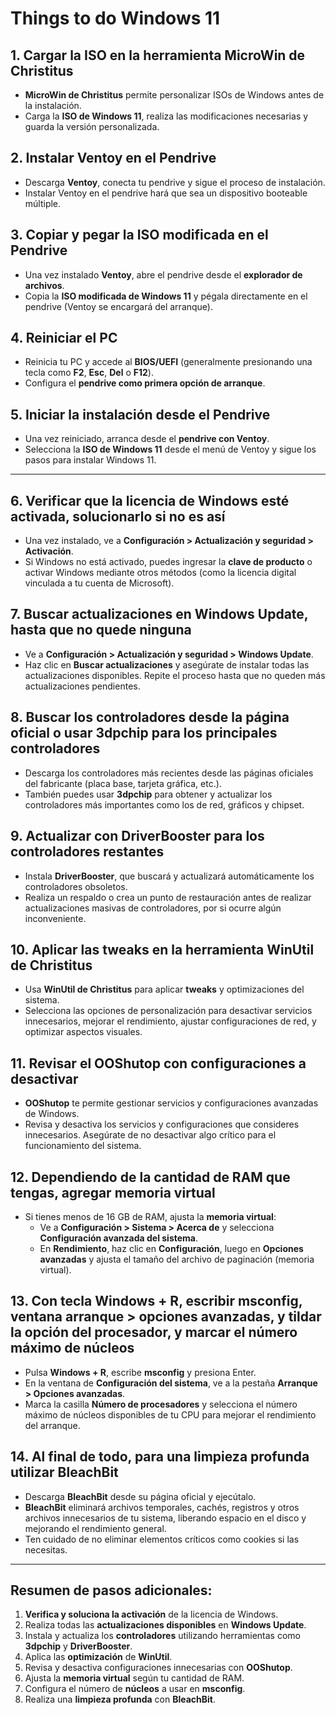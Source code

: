 # Things to do Windows 11

## 1. Cargar la ISO en la herramienta MicroWin de Christitus
- **MicroWin de Christitus** permite personalizar ISOs de Windows antes de la instalación. 
- Carga la **ISO de Windows 11**, realiza las modificaciones necesarias y guarda la versión personalizada.

## 2. Instalar Ventoy en el Pendrive
- Descarga **Ventoy**, conecta tu pendrive y sigue el proceso de instalación.
- Instalar Ventoy en el pendrive hará que sea un dispositivo booteable múltiple.

## 3. Copiar y pegar la ISO modificada en el Pendrive
- Una vez instalado **Ventoy**, abre el pendrive desde el **explorador de archivos**.
- Copia la **ISO modificada de Windows 11** y pégala directamente en el pendrive (Ventoy se encargará del arranque).

## 4. Reiniciar el PC
- Reinicia tu PC y accede al **BIOS/UEFI** (generalmente presionando una tecla como **F2**, **Esc**, **Del** o **F12**).
- Configura el **pendrive como primera opción de arranque**.

## 5. Iniciar la instalación desde el Pendrive
- Una vez reiniciado, arranca desde el **pendrive con Ventoy**.
- Selecciona la **ISO de Windows 11** desde el menú de Ventoy y sigue los pasos para instalar Windows 11.

---

## 6. Verificar que la licencia de Windows esté activada, solucionarlo si no es así
- Una vez instalado, ve a **Configuración > Actualización y seguridad > Activación**.
- Si Windows no está activado, puedes ingresar la **clave de producto** o activar Windows mediante otros métodos (como la licencia digital vinculada a tu cuenta de Microsoft).

## 7. Buscar actualizaciones en Windows Update, hasta que no quede ninguna
- Ve a **Configuración > Actualización y seguridad > Windows Update**.
- Haz clic en **Buscar actualizaciones** y asegúrate de instalar todas las actualizaciones disponibles. Repite el proceso hasta que no queden más actualizaciones pendientes.

## 8. Buscar los controladores desde la página oficial o usar 3dpchip para los principales controladores
- Descarga los controladores más recientes desde las páginas oficiales del fabricante (placa base, tarjeta gráfica, etc.).
- También puedes usar **3dpchip** para obtener y actualizar los controladores más importantes como los de red, gráficos y chipset.

## 9. Actualizar con DriverBooster para los controladores restantes
- Instala **DriverBooster**, que buscará y actualizará automáticamente los controladores obsoletos.
- Realiza un respaldo o crea un punto de restauración antes de realizar actualizaciones masivas de controladores, por si ocurre algún inconveniente.

## 10. Aplicar las tweaks en la herramienta WinUtil de Christitus
- Usa **WinUtil de Christitus** para aplicar **tweaks** y optimizaciones del sistema.
- Selecciona las opciones de personalización para desactivar servicios innecesarios, mejorar el rendimiento, ajustar configuraciones de red, y optimizar aspectos visuales.

## 11. Revisar el OOShutop con configuraciones a desactivar
- **OOShutop** te permite gestionar servicios y configuraciones avanzadas de Windows.
- Revisa y desactiva los servicios y configuraciones que consideres innecesarios. Asegúrate de no desactivar algo crítico para el funcionamiento del sistema.

## 12. Dependiendo de la cantidad de RAM que tengas, agregar memoria virtual
- Si tienes menos de 16 GB de RAM, ajusta la **memoria virtual**:
  - Ve a **Configuración > Sistema > Acerca de** y selecciona **Configuración avanzada del sistema**.
  - En **Rendimiento**, haz clic en **Configuración**, luego en **Opciones avanzadas** y ajusta el tamaño del archivo de paginación (memoria virtual).

## 13. Con tecla Windows + R, escribir msconfig, ventana arranque > opciones avanzadas, y tildar la opción del procesador, y marcar el número máximo de núcleos
- Pulsa **Windows + R**, escribe **msconfig** y presiona Enter.
- En la ventana de **Configuración del sistema**, ve a la pestaña **Arranque > Opciones avanzadas**.
- Marca la casilla **Número de procesadores** y selecciona el número máximo de núcleos disponibles de tu CPU para mejorar el rendimiento del arranque.

## 14. Al final de todo, para una limpieza profunda utilizar BleachBit
- Descarga **BleachBit** desde su página oficial y ejecútalo.
- **BleachBit** eliminará archivos temporales, cachés, registros y otros archivos innecesarios de tu sistema, liberando espacio en el disco y mejorando el rendimiento general.
- Ten cuidado de no eliminar elementos críticos como cookies si las necesitas.

---

## Resumen de pasos adicionales:
1. **Verifica y soluciona la activación** de la licencia de Windows.
2. Realiza todas las **actualizaciones disponibles** en **Windows Update**.
3. Instala y actualiza los **controladores** utilizando herramientas como **3dpchip** y **DriverBooster**.
4. Aplica las **optimización** de **WinUtil**.
5. Revisa y desactiva configuraciones innecesarias con **OOShutop**.
6. Ajusta la **memoria virtual** según tu cantidad de RAM.
7. Configura el número de **núcleos** a usar en **msconfig**.
8. Realiza una **limpieza profunda** con **BleachBit**.
